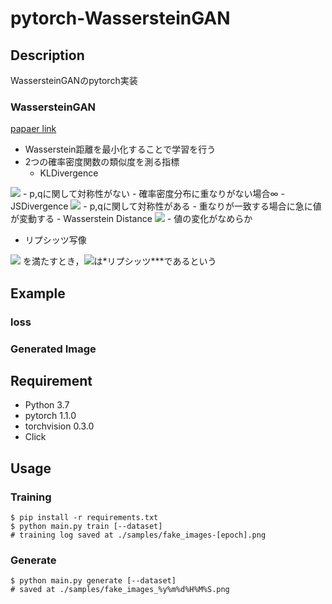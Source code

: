 # pytorch-WassersteinGAN
## Description
WassersteinGANのpytorch実装

### WassersteinGAN
[papaer link](https://arxiv.org/abs/1701.07875)
- Wasserstein距離を最小化することで学習を行う
- 2つの確率密度関数の類似度を測る指標
  - KLDivergence
<img src="https://latex.codecogs.com/gif.latex?D_{K&space;L}(p&space;\|&space;q)=\int_{X}&space;p(x)&space;\log&space;\frac{p(x)}{q(x)}&space;d&space;x">
    - p,qに関して対称性がない
    - 確率密度分布に重なりがない場合∞
  - JSDivergence
<img src="D_{J S}(p \| q)=\frac{1}{2} D_{K L}\left(p \| \frac{p+q}{2}\right)+\frac{1}{2} D_{K L}\left(q \| \frac{p+q}{2}\right)">
    - p,qに関して対称性がある
    - 重なりが一致する場合に急に値が変動する
  - Wasserstein Distance
  <img src="https://latex.codecogs.com/gif.latex?W\left(p_{r},&space;p_{g}\right)=\inf&space;_{\gamma&space;\sim&space;\Pi\left(p_{r},&space;p_{g}\right)}&space;\mathbb{E}_{(x,&space;y)&space;\sim&space;\gamma}[|&space;|&space;x-y|&space;|]">
    - 値の変化がなめらか
    
- リプシッツ写像
<img src="https://latex.codecogs.com/gif.latex?d_{Y}\left(f(x),&space;f\left(x^{\prime}\right)\right)&space;\leq&space;\lambda&space;d_{X}\left(x,&space;x^{\prime}\right)&space;\quad\left(\forall&space;x,&space;\forall&space;x^{\prime}&space;\in&space;X\right)">
を満たすとき，<img src="https://latex.codecogs.com/gif.latex?f">は*リプシッツ***であるという

## Example
### loss
### Generated Image


## Requirement
- Python 3.7
- pytorch 1.1.0
- torchvision 0.3.0
- Click

## Usage
### Training
```
$ pip install -r requirements.txt 
$ python main.py train [--dataset]
# training log saved at ./samples/fake_images-[epoch].png
```

### Generate
```
$ python main.py generate [--dataset]
# saved at ./samples/fake_images_%y%m%d%H%M%S.png
```
